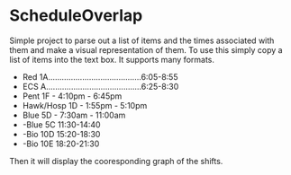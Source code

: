 ScheduleOverlap
===============
 
Simple project to parse out a list of items and the times associated with them and make a visual representation of them.
To use this simply copy a list of items into the text box. It supports many formats.

* Red 1A.........................................6:05-8:55
* ECS A..........................................6:25-8:30
* Pent 1F - 4:10pm - 6:45pm
* Hawk/Hosp 1D - 1:55pm - 5:10pm
* Blue 5D - 7:30am - 11:00am
* -Blue 5C 11:30-14:40
* -Bio 10D 15:20-18:30
* -Bio 10E 18:20-21:30



Then it will display the cooresponding graph of the shifts.
